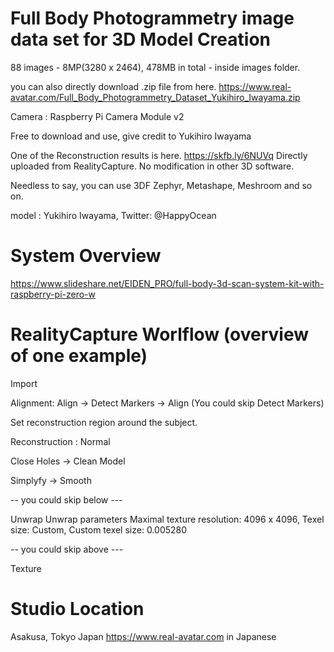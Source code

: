 
# Full Body Photogrammetry image data set for 3D Model Creation

88 images - 8MP(3280 x 2464), 478MB in total - inside images folder.

you can also directly download .zip file from here.
https://www.real-avatar.com/Full_Body_Photogrammetry_Dataset_Yukihiro_Iwayama.zip

Camera : Raspberry Pi Camera Module v2

Free to download and use, give credit to Yukihiro Iwayama

One of the Reconstruction results is here.
https://skfb.ly/6NUVq
Directly uploaded from RealityCapture. No modification in other 3D software.

Needless to say, you can use 3DF Zephyr, Metashape, Meshroom and so on.

model : Yukihiro Iwayama,  Twitter: @HappyOcean

# System Overview
https://www.slideshare.net/EIDEN_PRO/full-body-3d-scan-system-kit-with-raspberry-pi-zero-w

# RealityCapture Worlflow  (overview of one example)

Import

Alignment: Align -> Detect Markers -> Align (You could skip Detect Markers)

Set reconstruction region around the subject.

Reconstruction : Normal

Close Holes -> Clean Model

Simplyfy -> Smooth

-- you could skip below ---

Unwrap
  Unwrap parameters
    Maximal texture resolution: 4096 x 4096,
    Texel size: Custom,
    Custom texel size: 0.005280
    
-- you could skip above ---    

Texture


# Studio Location 
Asakusa, Tokyo Japan
https://www.real-avatar.com in Japanese
